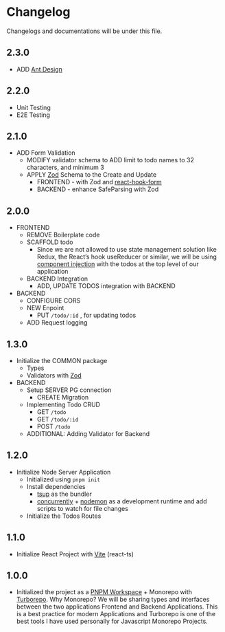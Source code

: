 # Changelog

Changelogs and documentations will be under this file.

## 2.3.0

* ADD [Ant Design]()

## 2.2.0

* Unit Testing
* E2E Testing

## 2.1.0

* ADD Form Validation
  * MODIFY validator schema to ADD limit to todo names to 32 characters, and minimum 3
  * APPLY [Zod](https://zod.dev/) Schema to the Create and Update
    * FRONTEND - with Zod and [react-hook-form](https://react-hook-form.com/)
    * BACKEND - enhance SafeParsing with Zod

## 2.0.0

* FRONTEND
  * REMOVE Boilerplate code
  * SCAFFOLD todo
    * Since we are not allowed to use state management solution like Redux, the React’s hook useReducer or similar, we will be using [component injection](https://reactpatterns.js.org/docs/component-injection/) with the todos at the top level of our application
  * BACKEND Integration
    * ADD, UPDATE TODOS integration with BACKEND
* BACKEND
  * CONFIGURE CORS
  * NEW Enpoint
    * PUT `/todo/:id` , for updating todos
  * ADD Request logging

## 1.3.0

* Initialize the COMMON package
  * Types
  * Validators with [Zod](https://zod.dev/)
* BACKEND
  * Setup SERVER PG connection
    * CREATE Migration
  * Implementing Todo CRUD
    * GET `/todo`
    * GET `/todo/:id`
    * POST `/todo`
  * ADDITIONAL: Adding Validator for Backend

## 1.2.0

* Initialize Node Server Application
  * Initialized using `pnpm init`
  * Install dependencies
    * [tsup](https://tsup.egoist.dev/#install) as the bundler
    * [concurrently](https://www.npmjs.com/package/concurrently) + [nodemon](https://www.npmjs.com/package/nodemon) as a development runtime and add scripts to watch for file changes
  * Initialize the Todos Routes

## 1.1.0

* Initialize React Project with [Vite](https://vitejs.dev/guide/#scaffolding-your-first-vite-project) (react-ts)

## 1.0.0

* Initialized the project as a [PNPM Workspace](https://pnpm.io/workspaces) + Monorepo with [Turborepo](https://turbo.build/repo).
  Why Monorepo? We will be sharing types and interfaces between the two applications Frontend and Backend Applications.
  This is a best practice for modern Applications and Turborepo is one of the best tools I have used personally for Javascript Monorepo Projects.
